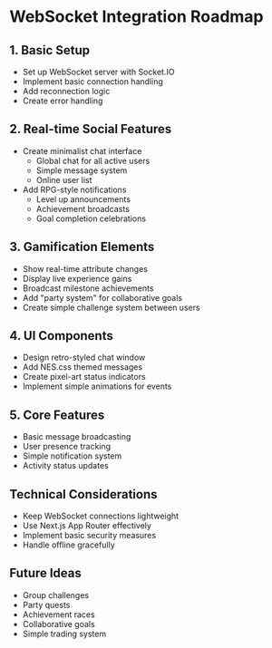# WebSocket Integration Roadmap

## 1. Basic Setup
- Set up WebSocket server with Socket.IO
- Implement basic connection handling
- Add reconnection logic
- Create error handling

## 2. Real-time Social Features
- Create minimalist chat interface
  - Global chat for all active users
  - Simple message system
  - Online user list
- Add RPG-style notifications
  - Level up announcements
  - Achievement broadcasts
  - Goal completion celebrations

## 3. Gamification Elements
- Show real-time attribute changes
- Display live experience gains
- Broadcast milestone achievements
- Add "party system" for collaborative goals
- Create simple challenge system between users

## 4. UI Components
- Design retro-styled chat window
- Add NES.css themed messages
- Create pixel-art status indicators
- Implement simple animations for events

## 5. Core Features
- Basic message broadcasting
- User presence tracking
- Simple notification system
- Activity status updates

## Technical Considerations
- Keep WebSocket connections lightweight
- Use Next.js App Router effectively
- Implement basic security measures
- Handle offline gracefully

## Future Ideas
- Group challenges
- Party quests
- Achievement races
- Collaborative goals
- Simple trading system